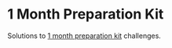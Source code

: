 # 1 Month Preparation Kit

Solutions to [1 month preparation kit](https://www.hackerrank.com/interview/preparation-kits/one-month-preparation-kit) challenges.
